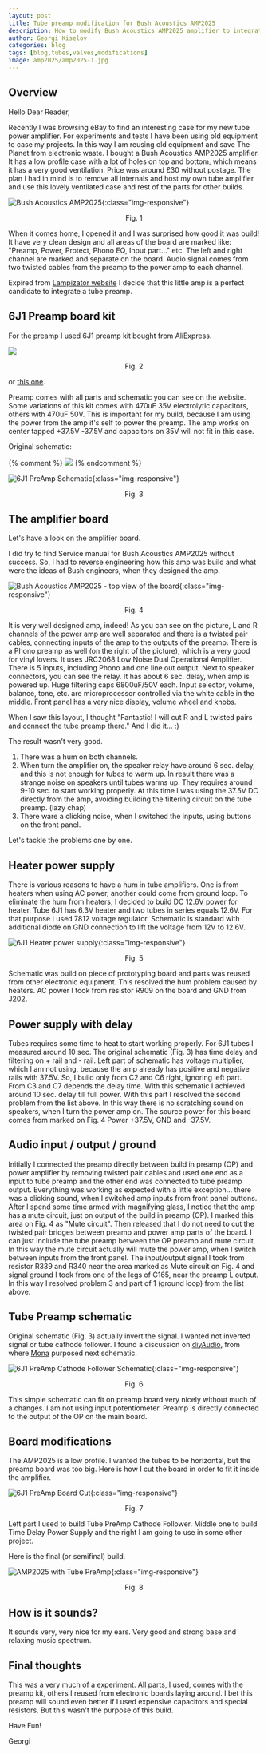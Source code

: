```yaml
---
layout: post
title: Tube preamp modification for Bush Acoustics AMP2025
description: How to modify Bush Acoustics AMP2025 amplifier to integrate tube preamp and enjoy tube like sound.
author: Georgi Kiselov
categories: blog
tags: [blog,tubes,valves,modifications]
image: amp2025/amp2025-1.jpg
---
```


## Overview

Hello Dear Reader,

Recently I was browsing eBay to find an interesting case for my new tube power amplifier. For experiments and tests I have been using old equipment to case my projects. In this way I am reusing old equipment and save The Planet from electronic waste. I bought a Bush Acoustics AMP2025 amplifier. It has a low profile case with a lot of holes on top and bottom, which means it has a very good ventilation. Price was around £30 without postage.
The plan I had in mind is to remove all internals and host my own tube amplifier and use this lovely ventilated case and rest of the parts for other builds.

![Bush Acoustics AMP2025](assets/img/amp2025/amp2025-2.jpg){:class="img-responsive"}

<center> Fig. 1 </center>

When it comes home, I opened it and I was surprised how good it was build! It have very clean design and all areas of the board are marked like: "Preamp, Power, Protect, Phono EQ, Input part..." etc. The left and right channel are marked and separate on the board. Audio signal comes from two twisted cables from the preamp to the power amp to each channel.

Expired from [Lampizator website](http://www.lampizator.eu) I decide that this little amp is a perfect candidate to integrate a tube preamp. 

## 6J1 Preamp board kit

For the preamp I used 6J1 preamp kit bought from AliExpress.

<a href="https://s.click.aliexpress.com/e/_DeiaqoF" target="_blank"><img src="//ae01.alicdn.com/kf/HTB1NjDoegKTBuNkSne1q6yJoXXaw.jpg_350x350.jpg" /></a>

<center> Fig. 2 </center>

or [this one](https://s.click.aliexpress.com/e/_DeZrpWb).

Preamp comes with all parts and schematic you can see on the website. Some variations of this kit comes with 470uF 35V electrolytic capacitors, others with 470uF 50V. This is important for my build, because I am using the power from the amp it's self to power the preamp. The amp works on center tapped +37.5V -37.5V and capacitors on 35V will not fit in this case.

Original schematic:


{% comment %} 
<img src="assets/img/amp2025/6J1-preamp-schematic.jpg">
{% endcomment %}

![6J1 PreAmp Schematic](assets/img/amp2025/6J1-preamp-schematic.jpg){:class="img-responsive"}

<center> Fig. 3 </center>

## The amplifier board

Let's have a look on the amplifier board. 

I did try to find Service manual for Bush Acoustics AMP2025 without success. So, I had to reverse engineering how this amp was build and what were the ideas of Bush engineers, when they designed the amp.

![Bush Acoustics AMP2025 - top view of the board](assets/img/amp2025/amp2025-3.jpg){:class="img-responsive"}

<center> Fig. 4 </center>

It is very well designed amp, indeed! As you can see on the picture, L and R channels of the power amp are well separated and there is a twisted pair cables, connecting inputs of the amp to the outputs of the preamp. There is a Phono preamp as well (on the right of the picture), which is a very good for vinyl lovers. It uses JRC2068 Low Noise Dual Operational Amplifier. There is 5 inputs, including Phono and one line out output. Next to speaker connectors, you can see the relay. It has about 6 sec. delay, when amp is powered up. Huge filtering caps 6800uF/50V each. Input selector, volume, balance, tone, etc. are microprocessor controlled via the white cable in the middle. Front panel has a very nice display, volume wheel and knobs.

When I saw this layout, I thought "Fantastic! I will cut R and L twisted pairs and connect the tube preamp there." And I did it... :) 

The result wasn't very good. 
1. There was a hum on both channels.
2. When turn the amplifier on, the speaker relay have around 6 sec. delay, and this is not enough for tubes to warm up. In result there was a strange noise on speakers until tubes warms up. They requires around 9-10 sec. to start working properly. At this time I was using the 37.5V DC directly from the amp, avoiding building the filtering circuit on the tube preamp. (lazy chap)
3. There ware a clicking noise, when I switched the inputs, using buttons on the front panel.

Let's tackle the problems one by one.

## Heater power supply

There is various reasons to have a hum in tube amplifiers. One is from heaters when using AC power, another could come from ground loop. To eliminate the hum from heaters, I decided to build DC 12.6V power for heater. Tube 6J1 has 6.3V heater and two tubes in series equals 12.6V. For that purpose I used 7812 voltage regulator. Schematic is standard with additional diode on GND connection to lift the voltage from 12V to 12.6V.

![6J1 Heater power supply](assets/img/amp2025/heater-power-supply.jpg){:class="img-responsive"}

<center> Fig. 5 </center>

Schematic was build on piece of prototyping board and parts was reused from other electronic equipment. This resolved the hum problem caused by heaters. AC power I took from resistor R909 on the board and GND from J202.

## Power supply with delay

Tubes requires some time to heat to start working properly. For 6J1 tubes I measured around 10 sec.
The original schematic (Fig. 3) has time delay and filtering on + rail and - rail. Left part of schematic has voltage multiplier, which I am not using, because the amp already has positive and negative rails with 37.5V. So, I build only from C2 and C6 right, ignoring left part. From C3 and C7 depends the delay time. With this schematic I achieved around 10 sec. delay till full power. With this part I resolved the second problem from the list above. In this way there is no scratching sound on speakers, when I turn the power amp on. The source power for this board comes from marked on Fig. 4 Power +37.5V, GND and -37.5V.

## Audio input / output / ground

Initially I connected the preamp directly between build in preamp (OP) and power amplifier by removing twisted pair cables and used one end as a input to tube preamp and the other end was connected to tube preamp output. Everything was working as expected with a little exception... there was a clicking sound, when I switched amp inputs from front panel buttons. After I spend some time armed with magnifying glass, I notice that the amp has a mute circuit, just on output of the build in preamp (OP). I marked this area on Fig. 4 as "Mute circuit". Then released that I do not need to cut the twisted pair bridges between preamp and power amp parts of the board. I can just include the tube preamp between the OP preamp and mute circuit. In this way the mute circuit actually will mute the power amp, when I switch between inputs from the front panel. The input/output signal I took from resistor R339 and R340 near the area marked as Mute circuit on Fig. 4 and signal ground I took from one of the legs of C165, near the preamp L output. In this way I resolved problem 3 and part of 1 (ground loop) from the list above.

## Tube Preamp schematic

Original schematic (Fig. 3) actually invert the signal. I wanted not inverted signal or tube cathode follower. I found a discussion on [diyAudio](https://www.diyaudio.com/community/threads/6j1-preamp.318673/), from where [Mona](https://www.diyaudio.com/community/threads/6j1-preamp.318673/post-5337761) purposed next schematic.

![6J1 PreAmp Cathode Follower Schematic](assets/img/amp2025/6J1-cathode-follower.jpg){:class="img-responsive"}

<center> Fig. 6 </center>

This simple schematic can fit on preamp board very nicely without much of a changes. I am not using input potentiometer. Preamp is directly connected to the output of the OP on the main board.

## Board modifications

The AMP2025 is a low profile. I wanted the tubes to be horizontal, but the preamp board was too big. Here is how I cut the board in order to fit it inside the amplifier.

![6J1 PreAmp Board Cut](assets/img/amp2025/6J1-cut-the-board.jpg){:class="img-responsive"}

<center> Fig. 7 </center>

Left part I used to build Tube PreAmp Cathode Follower. Middle one to build Time Delay Power Supply and the right I am going to use in some other project.

Here is the final (or semifinal) build.

![AMP2025 with Tube PreAmp](assets/img/amp2025/AMP2025-6J1-tube-preamp.jpg){:class="img-responsive"}

<center> Fig. 8 </center>

## How is it sounds?

It sounds very, very nice for my ears. Very good and strong base and relaxing music spectrum.

## Final thoughts

This was a very much of a experiment. All parts, I used, comes with the preamp kit, others I reused from electronic boards laying around. I bet this preamp will sound even better if I used expensive capacitors and special resistors. But this wasn't the purpose of this build.

Have Fun!

Georgi
